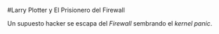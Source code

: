 #Larry Plotter y El Prisionero del Firewall

Un supuesto hacker se escapa del *Firewall* sembrando el *kernel panic*.
